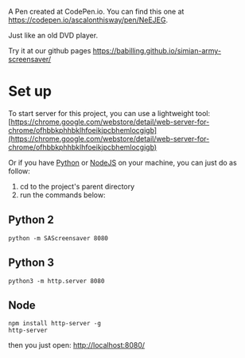 A Pen created at CodePen.io. You can find this one at https://codepen.io/ascalonthisway/pen/NeEJEG.

Just like an old DVD player.

Try it at our github pages https://babilling.github.io/simian-army-screensaver/
 
# Set up

To start server for this project, you can use a lightweight tool: [https://chrome.google.com/webstore/detail/web-server-for-chrome/ofhbbkphhbklhfoeikjpcbhemlocgigb](https://chrome.google.com/webstore/detail/web-server-for-chrome/ofhbbkphhbklhfoeikjpcbhemlocgigb)

Or if you have [Python](https://python.org/) or [NodeJS](https://nodejs.org/en/) on your machine, you can just do as follow:

1. cd to the project's parent directory
2. run the commands below:

## Python 2
```
python -m SAScreensaver 8080
```

## Python 3
```
python3 -m http.server 8080
```

## Node
```
npm install http-server -g
http-server
```

then you just open: [http://localhost:8080/](http://localhost:8080/)

